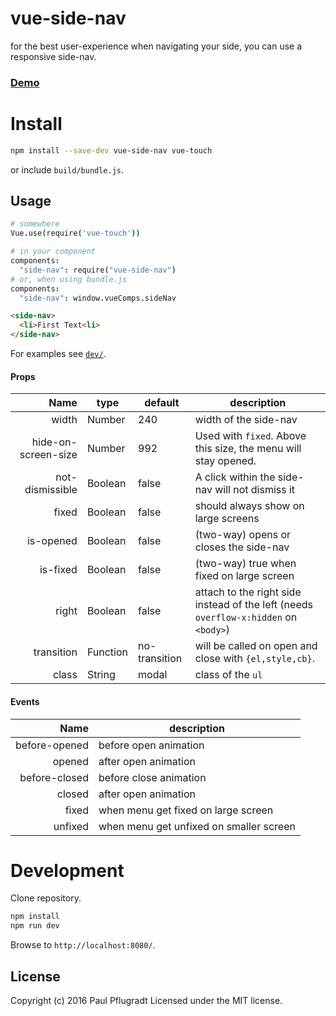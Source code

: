 # vue-side-nav

for the best user-experience when navigating your side, you can use a responsive side-nav.

### [Demo](https://vue-comps.github.io/vue-side-nav)


# Install

```sh
npm install --save-dev vue-side-nav vue-touch
```
or include `build/bundle.js`.

## Usage
```coffee
# somewhere
Vue.use(require('vue-touch'))

# in your component
components:
  "side-nav": require("vue-side-nav")
# or, when using bundle.js
components:
  "side-nav": window.vueComps.sideNav
```
```html
<side-nav>
  <li>First Text<li>
</side-nav>
```
For examples see [`dev/`](dev/).

#### Props
| Name | type | default | description |
| ---:| --- | ---| --- |
| width | Number | 240 | width of the side-nav |
| hide-on-screen-size | Number | 992 | Used with `fixed`. Above this size, the menu will stay opened. |
| not-dismissible | Boolean | false | A click within the side-nav will not dismiss it |
| fixed | Boolean | false | should always show on large screens |
| is-opened | Boolean | false | (two-way) opens or closes the side-nav |
| is-fixed | Boolean | false | (two-way) true when fixed on large screen |
| right | Boolean | false | attach to the right side instead of the left (needs `overflow-x:hidden` on `<body>`) |
| transition | Function | no-transition | will be called on open and close with `{el,style,cb}`. |
| class | String | modal | class of the `ul`|

#### Events
| Name |  description |
| ---:| --- |
| before-opened | before open animation |
| opened | after open animation |
| before-closed | before close animation |
| closed |  after open animation |
| fixed |  when menu get fixed on large screen |
| unfixed | when menu get unfixed on smaller screen |

# Development
Clone repository.
```sh
npm install
npm run dev
```
Browse to `http://localhost:8080/`.

## License
Copyright (c) 2016 Paul Pflugradt
Licensed under the MIT license.
